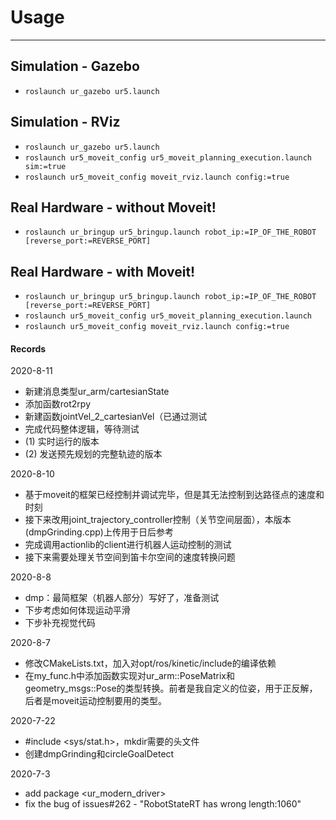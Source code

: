 # Usage

---


## Simulation - Gazebo

- ```roslaunch ur_gazebo ur5.launch```


## Simulation - RViz

- ```roslaunch ur_gazebo ur5.launch```
- ```roslaunch ur5_moveit_config ur5_moveit_planning_execution.launch sim:=true```
- ```roslaunch ur5_moveit_config moveit_rviz.launch config:=true```


## Real Hardware - without Moveit!

- ```roslaunch ur_bringup ur5_bringup.launch robot_ip:=IP_OF_THE_ROBOT [reverse_port:=REVERSE_PORT]```


## Real Hardware - with Moveit!

- ```roslaunch ur_bringup ur5_bringup.launch robot_ip:=IP_OF_THE_ROBOT [reverse_port:=REVERSE_PORT]```
- ```roslaunch ur5_moveit_config ur5_moveit_planning_execution.launch```
- ```roslaunch ur5_moveit_config moveit_rviz.launch config:=true```




#### Records

2020-8-11
- 新建消息类型ur_arm/cartesianState
- 添加函数rot2rpy
- 新建函数jointVel_2_cartesianVel（已通过测试
- 完成代码整体逻辑，等待测试
- (1) 实时运行的版本
- (2) 发送预先规划的完整轨迹的版本

2020-8-10
- 基于moveit的框架已经控制并调试完毕，但是其无法控制到达路径点的速度和时刻
- 接下来改用joint_trajectory_controller控制（关节空间层面），本版本(dmpGrinding.cpp)上传用于日后参考
- 完成调用actionlib的client进行机器人运动控制的测试
- 接下来需要处理关节空间到笛卡尔空间的速度转换问题

2020-8-8
- dmp：最简框架（机器人部分）写好了，准备测试
- 下步考虑如何体现运动平滑
- 下步补充视觉代码

2020-8-7
- 修改CMakeLists.txt，加入对opt/ros/kinetic/include的编译依赖
- 在my_func.h中添加函数实现对ur_arm::PoseMatrix和geometry_msgs::Pose的类型转换。前者是我自定义的位姿，用于正反解，后者是moveit运动控制要用的类型。

2020-7-22
- #include <sys/stat.h>，mkdir需要的头文件
- 创建dmpGrinding和circleGoalDetect

2020-7-3
- add package <ur_modern_driver>
- fix the bug of issues#262 - "RobotStateRT has wrong length:1060"
